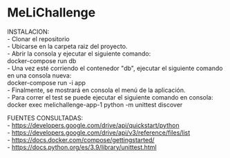 # MeLiChallenge

INSTALACION:  
    - Clonar el repositorio  
    - Ubicarse en la carpeta raiz del proyecto.  
    - Abrir la consola y ejecutar el siguiente comando:  
        docker-compose run db  
    - Una vez esté corriendo el contenedor "db", ejecutar el siguiente comando en una consola nueva:  
        docker-compose run -i app  
    - Finalmente, se mostrará en consola el menú de la aplicación.  
    - Para correr el test se puede ejecutar el siguiente comando en consola:  
        docker exec melichallenge-app-1 python -m unittest discover  

FUENTES CONSULTADAS:  
    - https://developers.google.com/drive/api/quickstart/python  
    - https://developers.google.com/drive/api/v3/reference/files/list  
    - https://docs.docker.com/compose/gettingstarted/  
    - https://docs.python.org/es/3.9/library/unittest.html  
    

